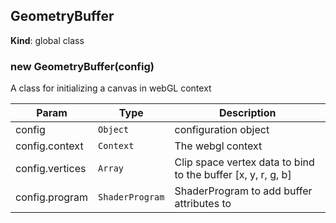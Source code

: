 <a name="GeometryBuffer"></a>

## GeometryBuffer
**Kind**: global class  
<a name="new_GeometryBuffer_new"></a>

### new GeometryBuffer(config)
A class for initializing a canvas in webGL context


| Param | Type | Description |
| --- | --- | --- |
| config | <code>Object</code> | configuration object |
| config.context | <code>Context</code> | The webgl context |
| config.vertices | <code>Array</code> | Clip space vertex data to bind to the buffer [x, y, r, g, b] |
| config.program | <code>ShaderProgram</code> | ShaderProgram to add buffer attributes to |

